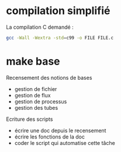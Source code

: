# compilation simplifié
La compilation C demandé :
```sh
gcc -Wall -Wextra -std=c99 -o FILE FILE.c
```

# make base
Recensement des notions de bases
- gestion de fichier
- gestion de flux
- gestion de processus
- gestion des tubes

Ecriture des scripts
- écrire une doc depuis le recensement
- écrire les fonctions de la doc
- coder le script qui automatise cette tâche
